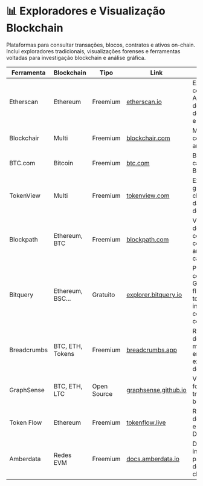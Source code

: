 # 📊 Exploradores e Visualização Blockchain

Plataformas para consultar transações, blocos, contratos e ativos on-chain. Inclui exploradores tradicionais, visualizações forenses e ferramentas voltadas para investigação blockchain e análise gráfica.

| Ferramenta    | Blockchain       | Tipo       | Link                                                           | Descrição                                                                 |
|---------------|------------------|------------|----------------------------------------------------------------|---------------------------------------------------------------------------|
| Etherscan     | Ethereum         | Freemium   | [etherscan.io](https://etherscan.io)                           | Explorador completo com API, decodificação de contratos e NFTs.          |
| Blockchair    | Multi            | Freemium   | [blockchair.com](https://blockchair.com)                       | Multi-chain com filtros analíticos.                                      |
| BTC.com       | Bitcoin          | Freemium   | [btc.com](https://btc.com)                                     | Blocos e carteiras de Bitcoin.                                           |
| TokenView     | Multi            | Freemium   | [tokenview.com](https://tokenview.com)                         | Explorador gráfico multi-chain com dados detalhados.                     |
| Blockpath     | Ethereum, BTC    | Freemium   | [blockpath.com](https://www.blockpath.com)                     | Visualização de transações com foco contábil e análise de carteiras.     |
| Bitquery      | Ethereum, BSC... | Gratuito   | [explorer.bitquery.io](https://explorer.bitquery.io)           | Plataforma com GraphQL, fluxos de tokens e interações com contratos.     |
| Breadcrumbs   | BTC, ETH, Tokens | Freemium   | [breadcrumbs.app](https://breadcrumbs.app)                     | Rastreamento de fundos, marcação de entidades e exportação de gráficos.  |
| GraphSense    | BTC, ETH, LTC    | Open Source| [graphsense.github.io](https://graphsense.github.io)           | Visualização forense de transações blockchain.                           |
| Token Flow    | Ethereum         | Freemium   | [tokenflow.live](https://tokenflow.live)     | Rastreamento de transações e interações DeFi.                            |
| Amberdata     | Redes EVM        | Freemium   | [docs.amberdata.io](https://docs.amberdata.io)                 | Dashboards institucionais para análise de dados on-chain.                |
